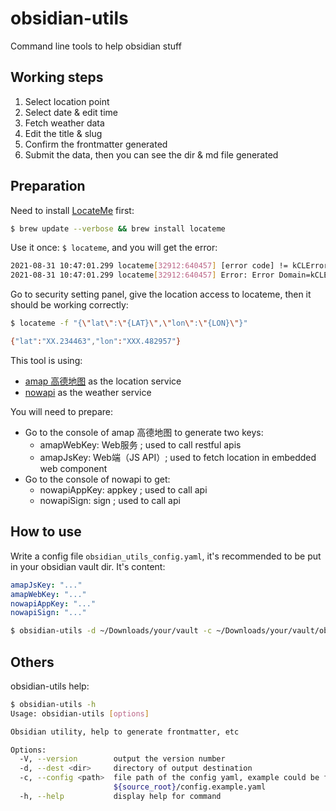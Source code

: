 # obsidian-utils

Command line tools to help obsidian stuff

## Working steps

1. Select location point
2. Select date & edit time
3. Fetch weather data
4. Edit the title & slug
5. Confirm the frontmatter generated
6. Submit the data, then you can see the dir & md file generated

## Preparation

Need to install [LocateMe](https://github.com/netj/LocateMe) first:

```bash
$ brew update --verbose && brew install locateme
```

Use it once: `$ locateme`, and you will get the error:

```bash
2021-08-31 10:47:01.299 locateme[32912:640457] [error code] != kCLErrorLocationUnknown: Error Domain=kCLErrorDomain Code=1 "(null)"
2021-08-31 10:47:01.299 locateme[32912:640457] Error: Error Domain=kCLErrorDomain Code=1 "(null)"
```

Go to security setting panel, give the location access to locateme, then it should be working correctly:

```bash
$ locateme -f "{\"lat\":\"{LAT}\",\"lon\":\"{LON}\"}"

{"lat":"XX.234463","lon":"XXX.482957"}
```

This tool is using:

- [amap 高德地图](https://lbs.amap.com/) as the location service
- [nowapi](https://www.nowapi.com/api/weather.today) as the weather service

You will need to prepare:

- Go to the console of amap 高德地图 to generate two keys:
    - amapWebKey: Web服务 ; used to call restful apis
    - amapJsKey: Web端（JS API）; used to fetch location in embedded web component
- Go to the console of nowapi to get:
    - nowapiAppKey: appkey ; used to call api
    - nowapiSign: sign ; used to call api

## How to use

Write a config file `obsidian_utils_config.yaml`, it's recommended to be put in your obsidian vault dir. It's content:

```yaml
amapJsKey: "..."
amapWebKey: "..."
nowapiAppKey: "..."
nowapiSign: "..."
```

```bash
$ obsidian-utils -d ~/Downloads/your/vault -c ~/Downloads/your/vault/obsidian_utils_config.yaml
```

## Others

obsidian-utils help:

```bash
$ obsidian-utils -h
Usage: obsidian-utils [options]

Obsidian utility, help to generate frontmatter, etc

Options:
  -V, --version        output the version number
  -d, --dest <dir>     directory of output destination
  -c, --config <path>  file path of the config yaml, example could be find at:
                       ${source_root}/config.example.yaml
  -h, --help           display help for command
```
